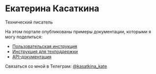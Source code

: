 # Екатерина Касаткина
Технический писатель

На этом портале опубликованы примеры документации, которыми я могу поделиться:
- [Пользовательская инструкция](user_guide.md)
- [Инструкция для техподдержки](support_guide.md)
- [API-документация](API-doc.md)



Связаться со мной в Телеграм: [@kasatkina_kate](https://t.me/kasatkina_kate)


